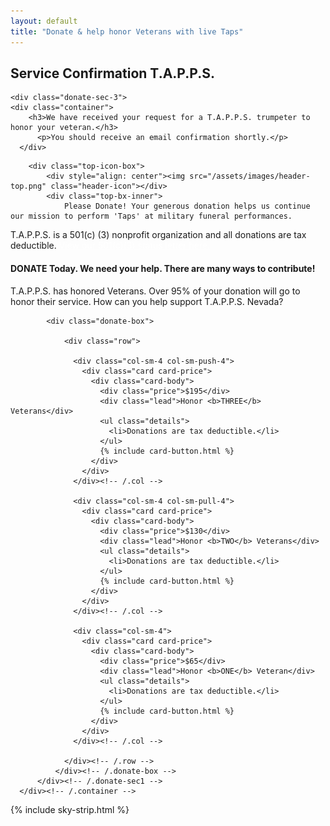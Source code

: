 ```yaml
---
layout: default
title: "Donate & help honor Veterans with live Taps"
---
```


<div class="content-container donate">
  <div class="inner-page-banr">
  	<div class="container">
      	<h2>Service Confirmation <span>T.A.P.P.S.</span></h2>
      </div>
  </div>
  
  <div class="inner-sections">
  	<div class="container">

    <div class="donate-sec-3">
  	<div class="container">
      	<h3>We have received your request for a T.A.P.P.S. trumpeter to honor your veteran.</h3>
          <p>You should receive an email confirmation shortly.</p>
      </div>
  </div>


  		<div class="top-icon-box">
          	<div style="align: center"><img src="/assets/images/header-top.png" class="header-icon"></div>
          	<div class="top-bx-inner">
              	Please Donate! Your generous donation helps us continue our mission to perform 'Taps' at military funeral performances.
  T.A.P.P.S. is a 501(c) (3) nonprofit organization and all donations are tax deductible. <a href="/assets/501.pdf" target="_blank" style="color:white; text-decoration: underline;">View our 501(c)(3) status letter here.</a>
              </div>
          </div>
          <div class="clearall"></div>
          <div class="donate-sec1">
          	<h4 class="donate-p1"><span>DONATE Today.</span> We need your help. There are many ways to contribute!</h4>
              <p class="donate-p2">T.A.P.P.S. has honored <span id="vets_helped_count"></span> Veterans.  Over 95% of your donation will go to honor their service. How can you help support T.A.P.P.S. Nevada?</p>
              
            <div class="donate-box">

                <div class="row">
                
                  <div class="col-sm-4 col-sm-push-4">
                    <div class="card card-price">
                      <div class="card-body">
                        <div class="price">$195</div>
                        <div class="lead">Honor <b>THREE</b> Veterans</div>
                        <ul class="details">
                          <li>Donations are tax deductible.</li>
                        </ul>
                        {% include card-button.html %}
                      </div>
                    </div>
                  </div><!-- /.col -->

                  <div class="col-sm-4 col-sm-pull-4">
                    <div class="card card-price">
                      <div class="card-body">
                        <div class="price">$130</div>
                        <div class="lead">Honor <b>TWO</b> Veterans</div>
                        <ul class="details">
                          <li>Donations are tax deductible.</li>
                        </ul>
                        {% include card-button.html %}
                      </div>
                    </div>
                  </div><!-- /.col -->

                  <div class="col-sm-4">
                    <div class="card card-price">
                      <div class="card-body">
                        <div class="price">$65</div>
                        <div class="lead">Honor <b>ONE</b> Veteran</div>
                        <ul class="details">
                          <li>Donations are tax deductible.</li>
                        </ul>
                        {% include card-button.html %}
                      </div>
                    </div>
                  </div><!-- /.col -->

                </div><!-- /.row -->
              </div><!-- /.donate-box -->
          </div><!-- /.donate-sec1 -->
      </div><!-- /.container -->
  </div><!-- /.inner-sections -->

  <div class="clearall"></div>
  {% include sky-strip.html %}
  <div class="clearall"></div>

</div>